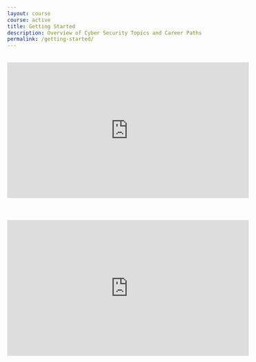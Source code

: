```yaml
---
layout: course
course: active
title: Getting Started
description: Overview of Cyber Security Topics and Career Paths
permalink: /getting-started/
---
```


<br>
<div class="embed-responsive embed-responsive-16by9">
  <iframe width="560" height="315" src="https://www.youtube-nocookie.com/embed/C1mVcP0Qems" frameborder="0" allow="autoplay; encrypted-media" allowfullscreen></iframe>
</div><br><br>

<br>
<div class="embed-responsive embed-responsive-16by9">
  <iframe width="560" height="315" src="https://www.youtube-nocookie.com/embed/0g7iGBfQ7iA" frameborder="0" allow="autoplay; encrypted-media" allowfullscreen></iframe>
</div><br><br>
